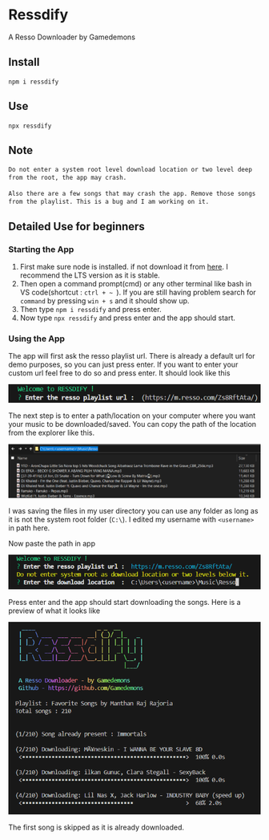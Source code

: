 # Ressdify

A Resso Downloader by Gamedemons

## Install
```
npm i ressdify
```

## Use
```
npx ressdify
```

## Note
```
Do not enter a system root level download location or two level deep from the root, the app may crash. 

Also there are a few songs that may crash the app. Remove those songs from the playlist. This is a bug and I am working on it.
```

## Detailed Use for beginners
### Starting the App
1. First make sure node is installed. if not download it from [here](https://nodejs.org/en/download). I recommend the LTS version as it is stable.
2. Then open a command prompt(cmd) or any other terminal like bash in VS code(shortcut : `ctrl + ~ `). If you are still having problem search for `command` by pressing `win + s` and it should show up.
3. Then type `npm i ressdify` and press enter.
4. Now type `npx ressdify` and press enter and the app should start.
### Using the App
The app will first ask the resso playlist url. There is already a default url for demo purposes, so you can just press enter.
If you want to enter your custom url feel free to do so and press enter. It should look like this

![](./assets/step_1.png)

The next step is to enter a path/location on your computer where you want your music to be downloaded/saved. You can copy the path of the location from the explorer like this.

![](./assets/explorer_path.png)

I was saving the files in my user directory you can use any folder as long as it is not the system root folder (`C:\`). I edited my username with `<username>` in path here.

Now paste the path in app

![](./assets/step_2.png)

Press enter and the app should start downloading the songs.
Here is a preview of what it looks like

![](./assets/app_preview.png)

The first song is skipped as it is already downloaded.